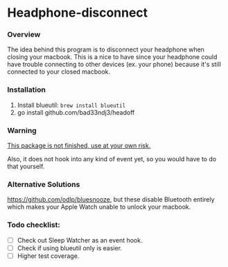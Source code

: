 # Headphone-disconnect
### Overview
The idea behind this program is to disconnect your headphone when closing your macbook. This is a nice to have since your headphone could have trouble connecting to other devices (ex. your phone) because it's still connected to your closed macbook.

### Installation
1. Install blueutil: `brew install blueutil`
2. go install github.com/bad33ndj3/headoff

### Warning
<ins>This package is not finished, use at your own risk.</ins>

Also, it does not hook into any kind of event yet, so you would have to do that yourself.

### Alternative Solutions
https://github.com/odlp/bluesnooze, but these disable Bluetooth entirely which makes your Apple Watch unable to unlock your macbook.

### Todo checklist:
- [ ] Check out Sleep Watcher as an event hook.
- [ ] Check if using blueutil only is easier.
- [ ] Higher test coverage.
